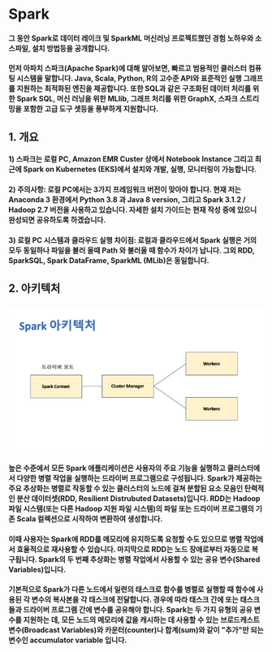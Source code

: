 # Spark

#### 그 동안 Spark로 데이터 레이크 및 SparkML 머신러닝 프로젝트했던 경험 노하우와 소스파일, 설치 방법등을 공개합니다. 
#### 먼저 아파치 스파크(Apache Spark)에 대해 알아보면, 빠르고 범용적인 클러스터 컴퓨팅 시스템을 말합니다. Java, Scala, Python, R의 고수준 API와 표준적인 실행 그래프를 지원하는 최적화된 엔진을 제공합니다. 또한 SQL과 같은 구조화된 데이터 처리를 위한 Spark SQL, 머신 러닝을 위한 MLlib, 그래프 처리를 위한 GraphX, 스파크 스트리밍을 포함한 고급 도구 셋등을 풍부하게 지원합니다.

## 1. 개요
####  1) 스파크는 로컬 PC, Amazon EMR Custer 상에서 Notebook Instance 그리고 최근에 Spark on Kubernetes (EKS)에서 설치와 개발, 실행, 모니터링이 가능합니다.  
####  2) 주의사항: 로컬 PC에서는 3가지 프레임워크 버전이 맞아야 합니다. 현재 저는 Anaconda 3 환경에서 Python 3.8 과 Java 8 version, 그리고 Spark 3.1.2 / Hadoop 2.7 버전을 사용하고 있습니다. 자세한 설치 가이드는 현재 작성 중에 있으니 완성되면 공유하도록 하겠습니다.
####  3) 로컬 PC 시스템과 클라우드 실행 차이점: 로컬과 클라우드에서 Spark 실행은 거의 모두 동일하나 파일을 불러 올때 Path 와 불러올 때 함수가 차이가 납니다. 그외 RDD, SparkSQL, Spark DataFrame, SparkML (MLib)은 동일합니다.
####  

## 2. 아키텍처 

### ![Spark 아키텍처](images/spark01.png)

#### 높은 수준에서 모든 Spark 애플리케이션은 사용자의 주요 기능을 실행하고 클러스터에서 다양한 병렬 작업을 실행하는 드라이버 프로그램으로 구성됩니다. Spark가 제공하는 주요 추상화는 병렬로 작동할 수 있는 클러스터의 노드에 걸쳐 분할된 요소 모음인 탄력적인 분산 데이터셋(RDD, Resilient Distrubuted Datasets)입니다. RDD는 Hadoop 파일 시스템(또는 다른 Hadoop 지원 파일 시스템)의 파일 또는 드라이버 프로그램의 기존 Scala 컬렉션으로 시작하여 변환하여 생성합니다. 
#### 이때 사용자는 Spark에 RDD를 메모리에 유지하도록 요청할 수도 있으므로 병렬 작업에서 효율적으로 재사용할 수 있습니다. 마지막으로 RDD는 노드 장애로부터 자동으로 복구됩니다. Spark의 두 번째 추상화는 병렬 작업에서 사용할 수 있는 공유 변수(Shared Variables)입니다. 
#### 기본적으로 Spark가 다른 노드에서 일련의 태스크로 함수를 병렬로 실행할 때 함수에 사용된 각 변수의 복사본을 각 태스크에 전달합니다. 경우에 따라 태스크 간에 또는 태스크들과 드라이버 프로그램 간에 변수를 공유해야 합니다. Spark는 두 가지 유형의 공유 변수를 지원하는 데, 모든 노드의 메모리에 값을 캐시하는 데 사용할 수 있는 브로드캐스트 변수(Broadcast Variables)와 카운터(counter)나 합계(sum)와 같이 "추가"만 되는 변수인 accumulator variable 입니다.
